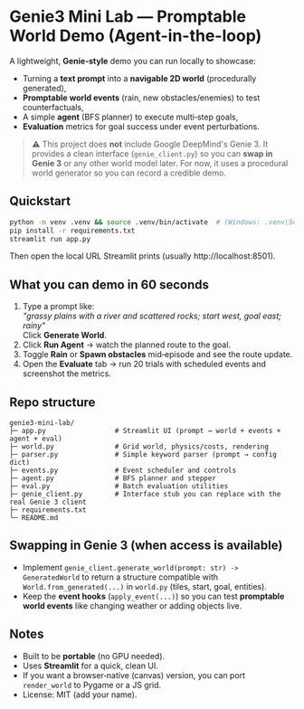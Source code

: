
# Genie3 Mini Lab — Promptable World Demo (Agent-in-the-loop)

A lightweight, **Genie‑style** demo you can run locally to showcase:
- Turning a **text prompt** into a **navigable 2D world** (procedurally generated),
- **Promptable world events** (rain, new obstacles/enemies) to test counterfactuals,
- A simple **agent** (BFS planner) to execute multi‑step goals,
- **Evaluation** metrics for goal success under event perturbations.

> ⚠️ This project does **not** include Google DeepMind's Genie 3. It provides a clean
> interface (`genie_client.py`) so you can **swap in Genie 3** or any other world model
> later. For now, it uses a procedural world generator so you can record a credible demo.

## Quickstart

```bash
python -m venv .venv && source .venv/bin/activate  # (Windows: .venv\Scripts\activate)
pip install -r requirements.txt
streamlit run app.py
```

Then open the local URL Streamlit prints (usually http://localhost:8501).

## What you can demo in 60 seconds

1. Type a prompt like:  
   _"grassy plains with a river and scattered rocks; start west, goal east; rainy"_  
   Click **Generate World**.
2. Click **Run Agent** → watch the planned route to the goal.
3. Toggle **Rain** or **Spawn obstacles** mid‑episode and see the route update.
4. Open the **Evaluate** tab → run 20 trials with scheduled events and screenshot the metrics.

## Repo structure

```
genie3-mini-lab/
├─ app.py                 # Streamlit UI (prompt → world + events + agent + eval)
├─ world.py               # Grid world, physics/costs, rendering
├─ parser.py              # Simple keyword parser (prompt → config dict)
├─ events.py              # Event scheduler and controls
├─ agent.py               # BFS planner and stepper
├─ eval.py                # Batch evaluation utilities
├─ genie_client.py        # Interface stub you can replace with the real Genie 3 client
├─ requirements.txt
└─ README.md
```

## Swapping in Genie 3 (when access is available)

- Implement `genie_client.generate_world(prompt: str) -> GeneratedWorld` to return a structure
  compatible with `World.from_generated(...)` in `world.py` (tiles, start, goal, entities).
- Keep the **event hooks** (`apply_event(...)`) so you can test **promptable world events** like
  changing weather or adding objects live.

## Notes

- Built to be **portable** (no GPU needed).
- Uses **Streamlit** for a quick, clean UI.
- If you want a browser‑native (canvas) version, you can port `render_world` to Pygame or a JS grid.
- License: MIT (add your name).
